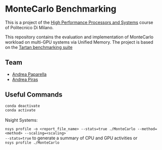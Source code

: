 # MonteCarlo Benchmarking
This is a project of the [High Performance Processors and Systems](https://www4.ceda.polimi.it/manifesti/manifesti/controller/ManifestoPublic.do?EVN_DETTAGLIO_RIGA_MANIFESTO=evento&aa=2022&k_cf=225&k_corso_la=481&k_indir=T2A&codDescr=089185&lang=EN&semestre=2&idGruppo=4474&idRiga=281811) course of Politecnico Di Milano.

This repository contains the evaluation and implementation of MonteCarlo workload on multi-GPU systems via Unified Memory.
The project is based on the [Tartan benchmarking suite](https://github.com/uuudown/Tartan/blob/master/IISWC-18.pdf)


## Team
* [Andrea Paparella](https://github.com/engpap)
* [Andrea Piras](https://github.com/andreapiras00)

## Useful Commands
```conda deactivate```<br />
```conda activate``` <br />
<br />
Nsight Systems:<br />

```nsys profile -o <report_file_name> --stats=true ./MonteCarlo --method=<method> --scaling=<scaling>```<br />
```--stats=true``` to generate a summary of CPU and GPU activities
or<br />
```nsys profile ./MonteCarlo```<br />
